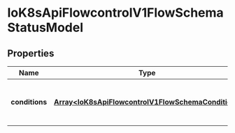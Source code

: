 # IoK8sApiFlowcontrolV1FlowSchemaStatusModel

## Properties

Name | Type | Description | Notes
------------ | ------------- | ------------- | -------------
**conditions** | [**Array&lt;IoK8sApiFlowcontrolV1FlowSchemaCondition&gt;**](IoK8sApiFlowcontrolV1FlowSchemaCondition.md) | &#x60;conditions&#x60; is a list of the current states of FlowSchema. | [optional] [default to undefined]


